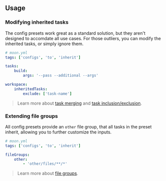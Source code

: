 ## Usage

### Modifying inherited tasks

The config presets work great as a standard solution, but they aren't designed to accomdate all use
cases. For those outliers, you can modify the inherited tasks, or simply ignore them.

```yaml
# moon.yml
tags: ['configs', 'to', 'inherit']

tasks:
	build:
		args: '--pass --additional --args'

workspace:
	inheritedTasks:
		exclude: ['task-name']
```

> Learn more about [task merging](https://moonrepo.dev/docs/concepts/task#merge-strategies) and
> [task inclusion/exclusion](https://moonrepo.dev/docs/config/project#inheritedtasks).

### Extending file groups

All config presets provide an `other` file group, that all tasks in the preset inherit, allowing you
to further customize the inputs.

```yaml
# moon.yml
tags: ['configs', 'to', 'inherit']

fileGroups:
	other:
		- 'other/files/**/*'
```

> Learn more about [file groups](https://moonrepo.dev/docs/concepts/file-group).
